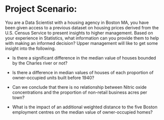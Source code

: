 # Project Scenario: 
You are a Data Scientist with a housing agency in Boston MA, you have been given access to a previous dataset on housing prices derived from the U.S.
Census Service to present insights to higher management. Based on your experience in Statistics, what information can you provide them to help with making an informed decision?
Upper management will like to get some insight into the following.

- Is there a significant difference in the median value of houses bounded by the Charles river or not?

- Is there a difference in median values of houses of each proportion of owner-occupied units built before 1940?

- Can we conclude that there is no relationship between Nitric oxide concentrations and the proportion of non-retail business acres per town?

- What is the impact of an additional weighted distance to the five Boston employment centres on the median value of owner-occupied homes?
